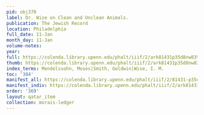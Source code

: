 ```yaml
---
pid: obj370
label: Dr. Wise on Clean and Unclean Animals.
publication: The Jewish Record
location: Philadelphia
full_date: 11-Jan
month_day: 11-Jan
volume-notes:
year:
full: https://colenda.library.upenn.edu/phalt/iiif/2/ark81431p35d8nw83%2FSHA256E-s8400176--19b4d4ffe2affa13844962d6aa73342e709323e1ce2078861a30a7ce88c080df.jpeg/full/3500,/0/default.jpg
thumb: https://colenda.library.upenn.edu/phalt/iiif/2/ark81431p35d8nw83%2FSHA256E-s8400176--19b4d4ffe2affa13844962d6aa73342e709323e1ce2078861a30a7ce88c080df.jpeg/full/!200,200/0/default.jpg
index_terms: Mendelssohn, Moses|Smith, Goldwin|Wise, I. M.
toc: '384'
manifest_all: https://colenda.library.upenn.edu/phalt/iiif/2/81431-p35d8nw83/manifest
manifest_indiv: https://colenda.library.upenn.edu/phalt/iiif/2/ark81431p35d8nw83%2FSHA256E-s8400176--19b4d4ffe2affa13844962d6aa73342e709323e1ce2078861a30a7ce88c080df.jpeg
order: '369'
layout: qatar_item
collection: morais-ledger
---
```


